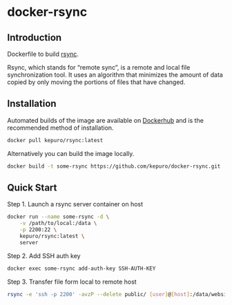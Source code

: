 # docker-rsync

## Introduction

Dockerfile to build [rsync](https://rsync.samba.org/).

Rsync, which stands for “remote sync”, is a remote and local file synchronization tool. It uses an algorithm that minimizes the amount of data copied by only moving the portions of files that have changed.

## Installation

Automated builds of the image are available on [Dockerhub](https://hub.docker.com/) and is the recommended method of installation.

```sh
docker pull kepuro/rsync:latest
```

Alternatively you can build the image locally.

```sh
docker build -t some-rsync https://github.com/kepuro/docker-rsync.git
```

## Quick Start

Step 1. Launch a rsync server container on host

```sh
docker run --name some-rsync -d \
	-v /path/to/local:/data \
	-p 2200:22 \
	kepuro/rsync:latest \
	server
```

Step 2. Add SSH auth key

```sh
docker exec some-rsync add-auth-key SSH-AUTH-KEY
```

Step 3. Transfer file form local to remote host

```sh
rsync -e 'ssh -p 2200' -avzP --delete public/ [user]@[host]:/data/website
```
